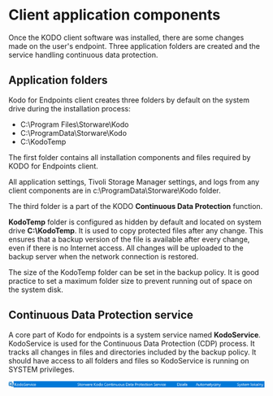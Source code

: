 # Client application components

Once the KODO client software was installed, there are some changes made on the user's endpoint. Three application folders are created and the service handling continuous data protection.

## Application folders

Kodo for Endpoints client creates three folders by default on the system drive during the installation process:

* C:\Program Files\Storware\Kodo
* C:\ProgramData\Storware\Kodo
* C:\KodoTemp

The first folder contains all installation components and files required by KODO for Endpoints client.

All application settings, Tivoli Storage Manager settings, and logs from any client components are in c:\ProgramData\Storware\Kodo folder.

The third folder is a part of the KODO **Continuous Data Protection** function.

**KodoTemp** folder is configured as hidden by default and located on system drive **C:\KodoTemp**. It is used to copy protected files after any change. This ensures that a backup version of the file is available after every change, even if there is no Internet access. All changes will be uploaded to the backup server when the network connection is restored.

The size of the KodoTemp folder can be set in the backup policy. It is good practice to set a maximum folder size to prevent running out of space on the system disk.

## Continuous Data Protection service

A core part of Kodo for endpoints is a system service named **KodoService**. KodoService is used for the Continuous Data Protection \(CDP\) process. It tracks all changes in files and directories included by the backup policy. It should have access to all folders and files so KodoService is running on SYSTEM privileges.

![](../../.gitbook/assets/kodoservice.PNG)

